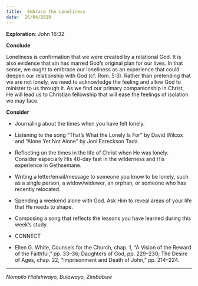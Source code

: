 ```yaml
---
title:  Embrace the Loneliness
date:  26/04/2019
---
```


**Exploration**: John 16:32

**Conclude**

Loneliness is confirmation that we were created by a relational God. It is also evidence that sin has marred God’s original plan for our lives. In that sense, we ought to embrace our loneliness as an experience that could deepen our relationship with God (cf. Rom. 5:3). Rather than pretending that we are not lonely, we need to acknowledge the feeling and allow God to minister to us through it. As we find our primary companionship in Christ, He will lead us to Christian fellowship that will ease the feelings of isolation we may face.

**Consider**

- Journaling about the times when you have felt lonely.
- Listening to the song “That’s What the Lonely Is For” by David Wilcox and “Alone Yet Not Alone” by Joni Eareckson Tada.
- Reflecting on the times in the life of Christ when He was lonely. Consider especially His 40-day fast in the wilderness and His experience in Gethsemane.
- Writing a letter/email/message to someone you know to be lonely, such as a single person, a widow/widower, an orphan, or someone who has recently relocated.
- Spending a weekend alone with God. Ask Him to reveal areas of your life that He needs to shape.
- Composing a song that reflects the lessons you have learned during this week’s study.
- CONNECT


- Ellen G. White, Counsels for the Church, chap. 1, “A Vision of the Reward of the Faithful,” pp. 33–36; Daughters of God, pp. 229–230; The Desire of Ages, chap. 22, “Imprisonment and Death of John,” pp. 214–224.

---

_Nompilo Hlatshwayo, Bulawayo, Zimbabwe_